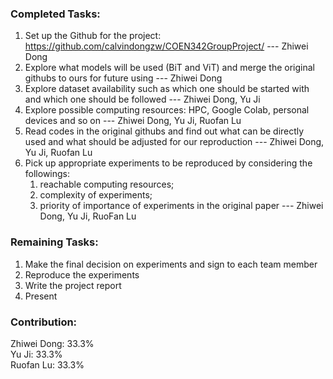 ### Completed Tasks:
1. Set up the Github for the project: https://github.com/calvindongzw/COEN342GroupProject/ --- Zhiwei Dong
2. Explore what models will be used (BiT and ViT) and merge the original githubs to ours for future using --- Zhiwei Dong
3. Explore dataset availability such as which one should be started with and which one should be followed --- Zhiwei Dong, Yu Ji
4. Explore possible computing resources: HPC, Google Colab, personal devices and so on --- Zhiwei Dong, Yu Ji, Ruofan Lu
5. Read codes in the original githubs and find out what can be directly used and what should be adjusted for our reproduction --- Zhiwei Dong, Yu Ji, Ruofan Lu
6. Pick up appropriate experiments to be reproduced by considering the followings: 
    1) reachable computing resources;
    2) complexity of experiments;
    3) priority of importance of experiments in the original paper --- Zhiwei Dong, Yu Ji, RuoFan Lu

### Remaining Tasks:
1. Make the final decision on experiments and sign to each team member
2. Reproduce the experiments
3. Write the project report
4. Present

### Contribution:
Zhiwei Dong: 33.3% \
Yu Ji: 33.3% \
Ruofan Lu: 33.3% 

